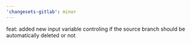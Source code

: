 ```yaml
---
'changesets-gitlab': minor
---
```


feat: added new input variable controling if the source branch should be automatically deleted or not
